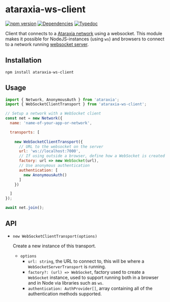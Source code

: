 # ataraxia-ws-client

[![npm version](https://img.shields.io/npm/v/ataraxia-ws-client)](https://www.npmjs.com/package/ataraxia-ws-client)
[![Dependencies](https://img.shields.io/librariesio/release/npm/ataraxia-ws-client)](https://libraries.io/npm/ataraxia-ws-client)
[![Typedoc](https://img.shields.io/badge/typedoc-ataraxia--ws--client-%23fff)](https://aholstenson.github.io/ataraxia/modules/ataraxia_ws_client.html)

Client that connects to a [Ataraxia network](https://github.com/aholstenson/ataraxia)
using a websocket. This module makes it possible for NodeJS-instances (using
`ws`) and browsers to connect to a network running [websocket server](https://github.com/aholstenson/ataraxia/tree/master/packages/ws-server).

## Installation

```
npm install ataraxia-ws-client
```

## Usage

```javascript
import { Network, AnonymousAuth } from 'ataraxia';
import { WebSocketClientTransport } from 'ataraxia-ws-client';

// Setup a network with a WebSocket client
const net = new Network({
  name: 'name-of-your-app-or-network',

  transports: [
  
    new WebSocketClientTransport({
      // URL to the websocket on the server
      url: 'ws://localhost:7000',
      // If using outside a browser, define how a WebSocket is created
      factory: url => new WebSocket(url),
      // Use anonymous authentication
      authentication: [
        new AnonymousAuth()
      ]
    })

  ]
});

await net.join();
```

## API

* `new WebSocketClientTransport(options)`

  Create a new instance of this transport.

  * `options`
    * `url: string`, the URL to connect to, this will be where a `WebSocketServerTransport` 
      is running. 
    * `factory?: (url) => WebSocket`, factory used to create a `WebSocket` instance,
      used to support running both in a browser and in Node via libraries such as `ws`.
    * `authentication: AuthProvider[]`, array containing all of the authentication
      methods supported. 
